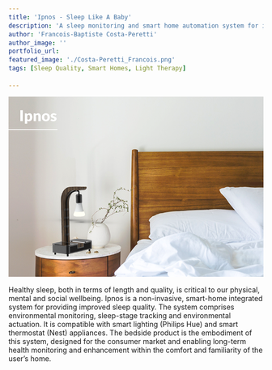 ```yaml
---
title: 'Ipnos - Sleep Like A Baby'
description: 'A sleep monitoring and smart home automation system for improving sleep quality.'
author: 'Francois-Baptiste Costa-Peretti'
author_image: ''
portfolio_url:
featured_image: './Costa-Peretti_Francois.png'
tags: [Sleep Quality, Smart Homes, Light Therapy]

---
```


![](./Costa-Peretti_Francois.png)

Healthy sleep, both in terms of length and quality, is critical to our physical, mental and social wellbeing. Ipnos is a non-invasive, smart-home integrated system for providing improved sleep quality. The system comprises environmental monitoring, sleep-stage tracking and environmental actuation. It is compatible with smart lighting (Philips Hue) and smart thermostat (Nest) appliances. The bedside product is the embodiment of this system, designed for the consumer market and enabling long-term health monitoring and enhancement within the comfort and familiarity of the user’s home.
